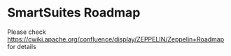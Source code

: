 
# SmartSuites Roadmap

Please check https://cwiki.apache.org/confluence/display/ZEPPELIN/Zeppelin+Roadmap for details